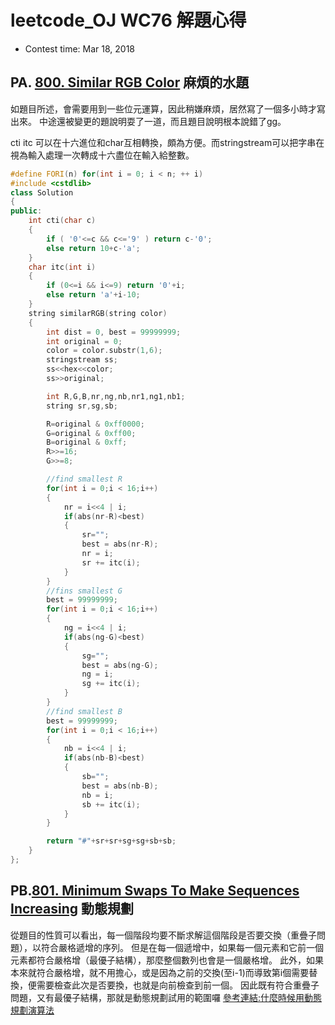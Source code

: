 # leetcode_OJ WC76 解題心得
* Contest time: Mar 18, 2018

## PA. [800. Similar RGB Color](https://leetcode.com/contest/weekly-contest-76/problems/similar-rgb-color/) 麻煩的水題
如題目所述，會需要用到一些位元運算，因此稍嫌麻煩，居然寫了一個多小時才寫出來。
中途還被變更的題說明耍了一道，而且題目說明根本說錯了gg。

cti itc 可以在十六進位和char互相轉換，頗為方便。而stringstream可以把字串在視為輸入處理一次轉成十六盡位在輸入給整數。
```cpp
#define FORI(n) for(int i = 0; i < n; ++ i)
#include <cstdlib>
class Solution
{
public:
    int cti(char c)
    {
        if ( '0'<=c && c<='9' ) return c-'0';
        else return 10+c-'a';
    }
    char itc(int i)
    {
        if (0<=i && i<=9) return '0'+i;
        else return 'a'+i-10;
    }
    string similarRGB(string color)
    {
        int dist = 0, best = 99999999;
        int original = 0;
        color = color.substr(1,6);
        stringstream ss;
        ss<<hex<<color;
        ss>>original;

        int R,G,B,nr,ng,nb,nr1,ng1,nb1;
        string sr,sg,sb;

        R=original & 0xff0000;
        G=original & 0xff00;
        B=original & 0xff;
        R>>=16;
        G>>=8;

        //find smallest R
        for(int i = 0;i < 16;i++)
        {
            nr = i<<4 | i;
            if(abs(nr-R)<best)
            {
                sr="";
                best = abs(nr-R);
                nr = i;
                sr += itc(i);
            }
        }
        //fins smallest G
        best = 99999999;
        for(int i = 0;i < 16;i++)
        {
            ng = i<<4 | i;
            if(abs(ng-G)<best)
            {
                sg="";
                best = abs(ng-G);
                ng = i;
                sg += itc(i);
            }
        }
        //find smallest B
        best = 99999999;
        for(int i = 0;i < 16;i++)
        {
            nb = i<<4 | i;
            if(abs(nb-B)<best)
            {
                sb="";
                best = abs(nb-B);
                nb = i;
                sb += itc(i);
            }
        }

        return "#"+sr+sr+sg+sg+sb+sb;
    }
};

```

## PB.[801. Minimum Swaps To Make Sequences Increasing](https://leetcode.com/contest/weekly-contest-76/problems/minimum-swaps-to-make-sequences-increasing/) 動態規劃

從題目的性質可以看出，每一個階段均要不斷求解這個階段是否要交換（重疊子問題），以符合嚴格遞增的序列。
但是在每一個遞增中，如果每一個元素和它前一個元素都符合嚴格增（最優子結構），那麼整個數列也會是一個嚴格增。
此外，如果本來就符合嚴格增，就不用擔心，或是因為之前的交換(至i-1)而導致第i個需要替換，便需要檢查此次是否要換，也就是向前檢查到前一個。
因此既有符合重疊子問題，又有最優子結構，那就是動態規劃試用的範圍囉
[參考連結:什麼時候用動態規劃演算法](https://hk.saowen.com/a/4828e12cd690ddf64c6469a905194c7672628d731f560080578408609b5cf760)
